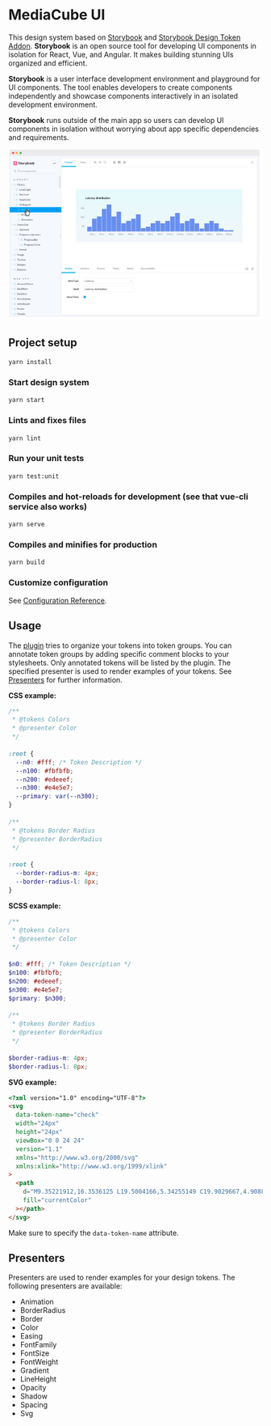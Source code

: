 # MediaCube UI

This design system based on [Storybook](https://storybook.js.org/) and [Storybook Design Token Addon](https://github.com/UX-and-I/storybook-design-token).
**Storybook** is an open source tool for developing UI components in isolation for React, Vue, and Angular. It makes building stunning UIs organized and efficient.

**Storybook** is a user interface development environment and playground for UI components. The tool enables developers to create components independently and showcase components interactively in an isolated development environment.

**Storybook** runs outside of the main app so users can develop UI components in isolation without worrying about app specific dependencies and requirements.

[![Screenshot](./public/img/preview.png)](https://storybook.js.org/)

## Project setup
```
yarn install
```

### Start design system
```
yarn start
```

### Lints and fixes files
```
yarn lint
```

### Run your unit tests
```
yarn test:unit
```

### Compiles and hot-reloads for development (see that vue-cli service also works)
```
yarn serve
```

### Compiles and minifies for production
```
yarn build
```

### Customize configuration
See [Configuration Reference](https://cli.vuejs.org/config/).

## Usage

The [plugin](https://github.com/UX-and-I/storybook-design-token) tries to organize your tokens into token groups. You can annotate token groups by adding specific comment blocks to your stylesheets. Only annotated tokens will be listed by the plugin. The specified presenter is used to render examples of your tokens. See [Presenters](#presenters) for further information.

**CSS example:**

```css
/**
 * @tokens Colors
 * @presenter Color
 */

:root {
  --n0: #fff; /* Token Description */
  --n100: #fbfbfb;
  --n200: #edeeef;
  --n300: #e4e5e7;
  --primary: var(--n300);
}

/**
 * @tokens Border Radius
 * @presenter BorderRadius
 */

:root {
  --border-radius-m: 4px;
  --border-radius-l: 8px;
}
```

**SCSS example:**

```scss
/**
 * @tokens Colors
 * @presenter Color
 */

$n0: #fff; /* Token Description */
$n100: #fbfbfb;
$n200: #edeeef;
$n300: #e4e5e7;
$primary: $n300;

/**
 * @tokens Border Radius
 * @presenter BorderRadius
 */

$border-radius-m: 4px;
$border-radius-l: 8px;
```

**SVG example:**

```html
<?xml version="1.0" encoding="UTF-8"?>
<svg
  data-token-name="check"
  width="24px"
  height="24px"
  viewBox="0 0 24 24"
  version="1.1"
  xmlns="http://www.w3.org/2000/svg"
  xmlns:xlink="http://www.w3.org/1999/xlink"
>
  <path
    d="M9.35221912,16.3536125 L19.5004166,5.34255149 C19.9029667,4.90884428 20.5808871,4.88358644 21.0145944,5.28613652 C21.4483016,5.6886866 21.4735594,6.36660707 21.0710093,6.80031428 L10.1375155,18.6574532 C9.71359736,19.1141823 8.99084087,19.1141823 8.56692275,18.6574532 L3.28613652,12.890538 C2.88358644,12.4568308 2.90884428,11.7789103 3.34255149,11.3763602 C3.77625869,10.9738101 4.45417917,10.999068 4.85672925,11.4327752 L9.35221912,16.3536125 Z"
    fill="currentColor"
  ></path>
</svg>
```

Make sure to specify the `data-token-name` attribute.

## Presenters

Presenters are used to render examples for your design tokens. The following presenters are available:

- Animation
- BorderRadius
- Border
- Color
- Easing
- FontFamily
- FontSize
- FontWeight
- Gradient
- LineHeight
- Opacity
- Shadow
- Spacing
- Svg
